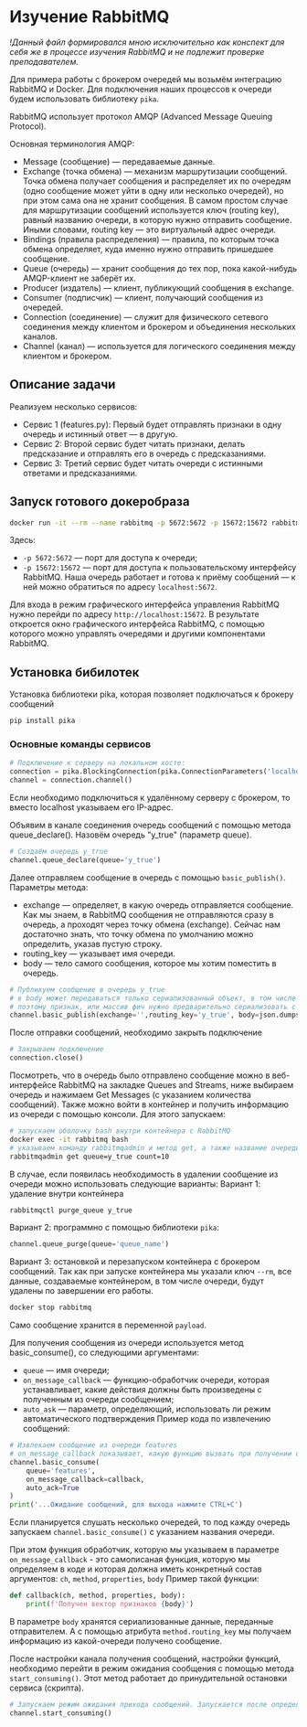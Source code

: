 # Изучение RabbitMQ
*!Данный файл формировался мною исключительно как конспект для себя же в процессе изучения RabbitMQ и не подлежит проверке преподавателем.*


Для примера работы с брокером очередей мы возьмём интеграцию RabbitMQ и Docker. Для подключения наших процессов к очереди будем использовать библиотеку `pika`. 

RabbitMQ использует протокол AMQP (Advanced Message Queuing Protocol).

Основная терминология AMQP:

- Message (сообщение) — передаваемые данные.
- Exchange (точка обмена) — механизм маршрутизации сообщений. Точка обмена получает сообщения и распределяет их по очередям (одно сообщение может уйти в одну или несколько очередей), но при этом сама она не хранит сообщения. В самом простом случае для маршрутизации сообщений используется ключ (routing key), равный названию очереди, в которую нужно отправить сообщение. Иными словами, routing key — это виртуальный адрес очереди.
- Bindings (правила распределения) — правила, по которым точка обмена определяет, куда именно нужно отправить пришедшее сообщение.
- Queue (очередь) — хранит сообщения до тех пор, пока какой-нибудь AMQP-клиент не заберёт их.
- Producer (издатель) — клиент, публикующий сообщения в exchange.
- Consumer (подписчик) — клиент, получающий сообщения из очередей.
- Connection (соединение) — служит для физического сетевого соединения между клиентом и брокером и объединения нескольких каналов.
- Channel (канал) — используется для логического соединения между клиентом и брокером.


## Описание задачи
Реализуем несколько сервисов:
- Сервис 1 (features.py): Первый будет отправлять признаки в одну очередь и истинный ответ — в другую.
- Сервис 2: Второй сервис будет читать признаки, делать предсказание и отправлять его в очередь с предсказаниями.
- Сервис 3: Третий сервис будет читать очереди с истинными ответами и предсказаниями.


## Запуск готового докеробраза
```bash
docker run -it --rm --name rabbitmq -p 5672:5672 -p 15672:15672 rabbitmq:3-management
```
Здесь:
- `-p 5672:5672` — порт для доступа к очереди;
- `-p 15672:15672` — порт для доступа к пользовательскому интерфейсу RabbitMQ.
Наша очередь работает и готова к приёму сообщений — к ней можно обратиться по адресу `localhost:5672`.

Для входа в режим графического интерфейса управления RabbitMQ нужно перейди по адресу `http://localhost:15672`. В результате откроется окно графического интерфейса RabbitMQ, с помощью которого можно управлять очередями и другими компонентами RabbitMQ.

## Установка бибилотек
Установка библиотеки pika, которая позволяет подключаться к брокеру сообщений
```bash
pip install pika
```

### Основные команды сервисов
```python
# Подключение к серверу на локальном хосте:
connection = pika.BlockingConnection(pika.ConnectionParameters('localhost'))
channel = connection.channel()
```
Если необходимо подключиться к удалённому серверу с брокером, то вместо localhost указываем его IP-адрес.

Объявим в канале соединения очередь сообщений с помощью метода queue_declare(). Назовём очередь "y_true" (параметр queue).
```python
# Создаём очередь y_true
channel.queue_declare(queue='y_true')
```

Далее отправляем сообщение в очередь с помощью `basic_publish()`. Параметры метода:
- exchange — определяет, в какую очередь отправляется сообщение.
Как мы знаем, в RabbitMQ сообщения не отправляются сразу в очередь, а проходят через точку обмена (exchange). Сейчас нам достаточно знать, что точку обмена по умолчанию можно определить, указав пустую строку.
- routing_key — указывает имя очереди.
- body — тело самого сообщения, которое мы хотим поместить в очередь.

```python
# Публикуем сообщение в очередь y_true
# в body может передаваться только сериализованный объект, в том числе json
# поэтому признак, или массив фич нужно предварительно сериализовать с помощью json.dumps()
channel.basic_publish(exchange='',routing_key='y_true', body=json.dumps(y[random_row]))
```

После отправки сообщений, необходимо закрыть подключение
```python
# Закрываем подключение
connection.close()
```

Посмотреть, что в очередь было отправлено сообщение можно в веб-интерфейсе RabbitMQ на закладке Queues and Streams, ниже выбираем очередь и нажимаем Get Messages (с указанием количества сообщений). Также можно войти в контейнер и получить информацию из очереди с помощью консоли. Для этого запускаем:
```bash
# запускаем оболочку bash внутри контейнера с RabbitMQ
docker exec -it rabbitmq bash 
# указываем команду rabbitmqadmin и метод get, а также название очереди и количесвто сообщений
rabbitmqadmin get queue=y_true count=10
```


В случае, если появилась необходимость в удалении сообщение из очереди можно использовать следующие варианты:
Вариант 1: удаление внутри контейнера
```bash
rabbitmqctl purge_queue y_true
```

Вариант 2: программно с помощью библиотеки `pika`:
```python
channel.queue_purge(queue='queue_name')
```

Вариант 3: остановкой и перезапуском контейнера с брокером сообщений. Так как при запуске контейнера мы указали ключ `--rm`, все данные, создаваемые контейнером, в том числе очереди, будут удалены по завершении его работы.
```bash
docker stop rabbitmq
```

Само сообщение хранится в переменной `payload`.


Для получения сообщения из очереди используется метод basic_consume(), со следующими аргументами:
- `queue` — имя очереди;
- `on_message_callback` — функцию-обработчик очереди, которая устанавливает, какие действия должны быть произведены с полученным из очереди сообщением;
- `auto_ask` — параметр, определяющий, использовать ли режим автоматического подтверждения
Пример кода по извлечению сообщений:
```python
# Извлекаем сообщение из очереди features
# on_message_callback показывает, какую функцию вызвать при получении сообщения
channel.basic_consume(
    queue='features',
    on_message_callback=callback,
    auto_ack=True
)
print('...Ожидание сообщений, для выхода нажмите CTRL+C')
```
Если планируется слушать несколько очередей, то под кажду очередь запускаем `channel.basic_consume()` с указанием названия очереди.


При этом функция обработчик, которую мы указываем в параметре `on_message_callback` - это самописаная функция, которую мы определяем в коде и которая должна иметь конкретный состав аргументов: `ch`, `method`, `properties`, `body`
Пример такой функции: 
```python
def callback(ch, method, properties, body):
    print(f'Получен вектор признаков {body}')
```
В параметре `body` хранятся сериализованные данные, переданные отправителем. 
А с помощью атрибута `method.routing_key` мы получаем информацию из какой-очереди получено сообщение.



После настройки канала получения сообщений, настройки функций, необходимо перейти в режим ожидания сообщения с помощью метода `start_consuming()`. Этот метод работает до принудительной остановки сервиса (скрипта).
```python
# Запускаем режим ожидания прихода сообщений. Запускается после определения всех очередей, которые планируется слушать
channel.start_consuming()
```



